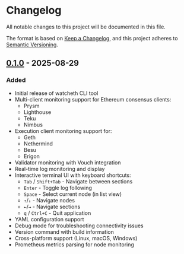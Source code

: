 # Changelog

All notable changes to this project will be documented in this file.

The format is based on [Keep a Changelog](https://keepachangelog.com/en/1.0.0/),
and this project adheres to [Semantic Versioning](https://semver.org/spec/v2.0.0.html).

## [0.1.0] - 2025-08-29

### Added
- Initial release of watcheth CLI tool
- Multi-client monitoring support for Ethereum consensus clients:
  - Prysm
  - Lighthouse
  - Teku
  - Nimbus
- Execution client monitoring support for:
  - Geth
  - Nethermind
  - Besu
  - Erigon
- Validator monitoring with Vouch integration
- Real-time log monitoring and display
- Interactive terminal UI with keyboard shortcuts:
  - `Tab` / `Shift+Tab` - Navigate between sections
  - `Enter` - Toggle log following
  - `Space` - Select current node (in list view)
  - `↑`/`↓` - Navigate nodes
  - `←`/`→` - Navigate sections
  - `q` / `Ctrl+C` - Quit application
- YAML configuration support
- Debug mode for troubleshooting connectivity issues
- Version command with build information
- Cross-platform support (Linux, macOS, Windows)
- Prometheus metrics parsing for node monitoring

[0.1.0]: https://github.com/watcheth/watcheth/releases/tag/v0.1.0
